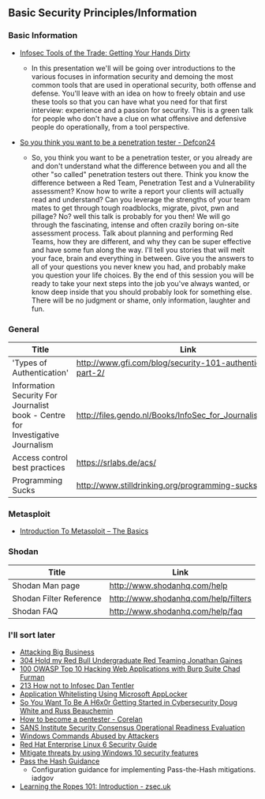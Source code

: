 ## Basic Security Principles/Information




### Basic Information
* [Infosec Tools of the Trade: Getting Your Hands Dirty](http://www.irongeek.com/i.php?page=videos/bsidesnashville2017/bsides-nashville-2017-green00-infosec-tools-of-the-trade-getting-your-hands-dirty-jason-smith-and-tara-wink)
	* In this presentation we'll will be going over introductions to the various focuses in information security and demoing the most common tools that are used in operational security, both offense and defense. You'll leave with an idea on how to freely obtain and use these tools so that you can have what you need for that first interview: experience and a passion for security. This is a green talk for people who don't have a clue on what offensive and defensive people do operationally, from a tool perspective.

* [So you think you want to be a penetration tester - Defcon24](https://www.youtube.com/watch?v=be7bvZkgFmY)
	* So, you think you want to be a penetration tester, or you already are and don't understand what the difference between you and all the other "so called" penetration testers out there. Think you know the difference between a Red Team, Penetration Test and a Vulnerability assessment? Know how to write a report your clients will actually read and understand? Can you leverage the strengths of your team mates to get through tough roadblocks, migrate, pivot, pwn and pillage? No? well this talk is probably for you then! We will go through the fascinating, intense and often crazily boring on-site assessment process. Talk about planning and performing Red Teams, how they are different, and why they can be super effective and have some fun along the way. I'll tell you stories that will melt your face, brain and everything in between. Give you the answers to all of your questions you never knew you had, and probably make you question your life choices. By the end of this session you will be ready to take your next steps into the job you've always wanted, or know deep inside that you should probably look for something else. There will be no judgment or shame, only information, laughter and fun.


### General
| Title | Link
| -------- | --------- |
| 'Types of Authentication' |  http://www.gfi.com/blog/security-101-authentication-part-2/ |
|Information Security For Journalist book - Centre for Investigative Journalism| http://files.gendo.nl/Books/InfoSec_for_Journalists_V1.1.pdf |
| Access control best practices |  https://srlabs.de/acs/  | 
|  Programming Sucks  |  http://www.stilldrinking.org/programming-sucks  |


### Metasploit
* [Introduction To Metasploit – The Basics](http://www.elithecomputerguy.com/2013/02/08/introduction-to-metasploit-the-basics/) 



### Shodan
| Title | Link
| -------- | --------- |
|  Shodan Man page  |  http://www.shodanhq.com/help  |
|  Shodan Filter Reference  |  http://www.shodanhq.com/help/filters  |
|  Shodan FAQ  |  http://www.shodanhq.com/help/faq  |


### I'll sort later

* [Attacking Big Business](https://www.cyberis.co.uk/blog/attacking-big-business)
* [304 Hold my Red Bull Undergraduate Red Teaming Jonathan Gaines](https://www.youtube.com/watch?v=9vgpqRzuvLk)
* [100 OWASP Top 10 Hacking Web Applications with Burp Suite Chad Furman](https://www.youtube.com/watch?v=2p6twRRXK_o)
* [213 How not to Infosec Dan Tentler](https://www.youtube.com/watch?v=S5O47gemMNQ)
* [Application Whitelisting Using Microsoft AppLocker](https://www.iad.gov/iad/library/ia-guidance/tech-briefs/application-whitelisting-using-microsoft-applocker.cfm)
* [So You Want To Be A H6x0r Getting Started in Cybersecurity Doug White and Russ Beauchemin ](https://www.youtube.com/watch?v=rRJKghTTics)
* [How to become a pentester - Corelan](https://www.corelan.be/index.php/2015/10/13/how-to-become-a-pentester/)
* [SANS Institute Security Consensus Operational Readiness Evaluation](https://www.sans.org/media/score/checklists/LinuxCheatsheet_2.pdf)
* [Windows Commands Abused by Attackers](http://blog.jpcert.or.jp/2016/01/windows-commands-abused-by-attackers.html)
* [Red Hat Enterprise Linux 6 Security Guide](https://access.redhat.com/documentation/en-US/Red_Hat_Enterprise_Linux/6/pdf/Security_Guide/Red_Hat_Enterprise_Linux-6-Security_Guide-en-US.pdf)
* [Mitigate threats by using Windows 10 security features](https://docs.microsoft.com/en-us/windows/threat-protection/overview-of-threat-mitigations-in-windows-10)
* [Pass the Hash Guidance](https://github.com/iadgov/Pass-the-Hash-Guidance)
	*  Configuration guidance for implementing Pass-the-Hash mitigations. iadgov
* [Learning the Ropes 101: Introduction - zsec.uk](https://blog.zsec.uk/101-intro/)